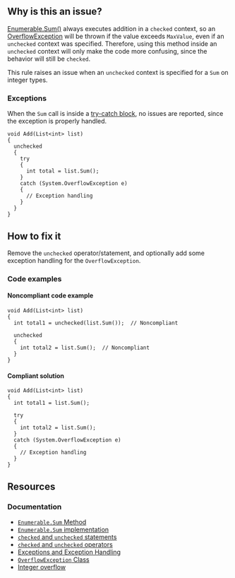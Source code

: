 ## Why is this an issue?

[Enumerable.Sum()](https://learn.microsoft.com/en-us/dotnet/api/system.linq.enumerable.sum) always executes addition in a
`checked` context, so an [OverflowException](https://learn.microsoft.com/en-us/dotnet/api/system.overflowexception) will be
thrown if the value exceeds `MaxValue`, even if an `unchecked` context was specified. Therefore, using this method inside an
`unchecked` context will only make the code more confusing, since the behavior will still be `checked`.

This rule raises an issue when an `unchecked` context is specified for a `Sum` on integer types.

### Exceptions

When the `Sum` call is inside a [try-catch block](https://learn.microsoft.com/en-us/dotnet/csharp/fundamentals/exceptions/),
no issues are reported, since the exception is properly handled.

    void Add(List<int> list)
    {
      unchecked
      {
        try
        {
          int total = list.Sum();
        }
        catch (System.OverflowException e)
        {
          // Exception handling
        }
      }
    }

## How to fix it

Remove the `unchecked` operator/statement, and optionally add some exception handling for the `OverflowException`.

### Code examples

#### Noncompliant code example

    void Add(List<int> list)
    {
      int total1 = unchecked(list.Sum());  // Noncompliant
    
      unchecked
      {
        int total2 = list.Sum();  // Noncompliant
      }
    }

#### Compliant solution

    void Add(List<int> list)
    {
      int total1 = list.Sum();
    
      try
      {
        int total2 = list.Sum();
      }
      catch (System.OverflowException e)
      {
        // Exception handling
      }
    }

## Resources

### Documentation

-  [`Enumerable.Sum` Method](https://learn.microsoft.com/en-us/dotnet/api/system.linq.enumerable.sum)
-  [`Enumerable.Sum` implementation](https://github.com/microsoft/referencesource/blob/51cf7850defa8a17d815b4700b67116e3fa283c2/System.Core/System/Linq/Enumerable.cs#L1408-L1415)
-  [`checked` and
  `unchecked` statements](https://learn.microsoft.com/en-us/dotnet/csharp/language-reference/statements/checked-and-unchecked)
-  [`checked` and `unchecked` operators](https://learn.microsoft.com/en-us/dotnet/csharp/language-reference/language-specification/expressions#12819-the-checked-and-unchecked-operators)
-  [Exceptions and Exception Handling](https://learn.microsoft.com/en-us/dotnet/csharp/fundamentals/exceptions/)
-  [`OverflowException` Class](https://learn.microsoft.com/en-us/dotnet/api/system.overflowexception)
-  [Integer overflow](https://en.wikipedia.org/wiki/Integer_overflow)